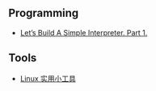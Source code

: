 
## Programming
- [Let’s Build A Simple Interpreter. Part 1.](https://ruslanspivak.com/lsbasi-part1/)

## Tools
- [Linux 实用小工具](https://www.unixmen.com/10-useful-utilities-linux-users/)
